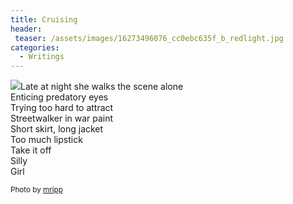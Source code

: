 ```yaml
---
title: Cruising
header:
 teaser: /assets/images/16273496076_cc0ebc635f_b_redlight.jpg
categories:
  - Writings
---
```

<img src="https://douglangille.github.io/assets/images/16273496076_cc0ebc635f_b_redlight.jpg">Late at night she walks the scene alone  
 Enticing predatory eyes  
 Trying too hard to attract  
 Streetwalker in war paint  
 Short skirt, long jacket  
 Too much lipstick  
 Take it off  
 Silly  
 Girl

<small>Photo by <a href="http://www.flickr.com/photos/56218409@N03/16273496076">mripp</a></small>